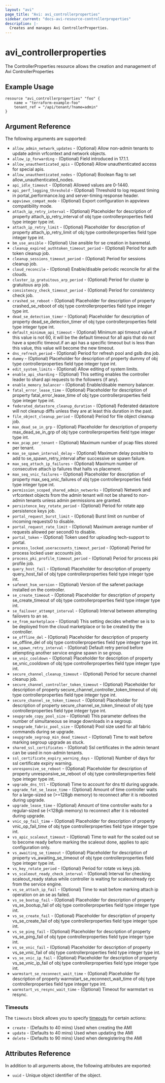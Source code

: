 ```yaml
---
layout: "avi"
page_title: "Avi: avi_controllerproperties"
sidebar_current: "docs-avi-resource-controllerproperties"
description: |-
  Creates and manages Avi ControllerProperties.
---
```


# avi_controllerproperties

The ControllerProperties resource allows the creation and management of Avi ControllerProperties

## Example Usage

```hcl
resource "avi_controllerproperties" "foo" {
    name = "terraform-example-foo"
    tenant_ref = "/api/tenant/?name=admin"
}
```

## Argument Reference

The following arguments are supported:

* `allow_admin_network_updates` - (Optional) Allow non-admin tenants to update admin vrfcontext and network objects.
* `allow_ip_forwarding` - (Optional) Field introduced in 17.1.1.
* `allow_unauthenticated_apis` - (Optional) Allow unauthenticated access for special apis.
* `allow_unauthenticated_nodes` - (Optional) Boolean flag to set allow_unauthenticated_nodes.
* `api_idle_timeout` - (Optional) Allowed values are 0-1440.
* `api_perf_logging_threshold` - (Optional) Threshold to log request timing in portal_performance.log and server-timing response header.
* `appviewx_compat_mode` - (Optional) Export configuration in appviewx compatibility mode.
* `attach_ip_retry_interval` - (Optional) Placeholder for description of property attach_ip_retry_interval of obj type controllerproperties field type integer  type int.
* `attach_ip_retry_limit` - (Optional) Placeholder for description of property attach_ip_retry_limit of obj type controllerproperties field type integer  type int.
* `bm_use_ansible` - (Optional) Use ansible for se creation in baremetal.
* `cleanup_expired_authtoken_timeout_period` - (Optional) Period for auth token cleanup job.
* `cleanup_sessions_timeout_period` - (Optional) Period for sessions cleanup job.
* `cloud_reconcile` - (Optional) Enable/disable periodic reconcile for all the clouds.
* `cluster_ip_gratuitous_arp_period` - (Optional) Period for cluster ip gratuitous arp job.
* `consistency_check_timeout_period` - (Optional) Period for consistency check job.
* `crashed_se_reboot` - (Optional) Placeholder for description of property crashed_se_reboot of obj type controllerproperties field type integer  type int.
* `dead_se_detection_timer` - (Optional) Placeholder for description of property dead_se_detection_timer of obj type controllerproperties field type integer  type int.
* `default_minimum_api_timeout` - (Optional) Minimum api timeout value.if this value is not 60, it will be the default timeout for all apis that do not have a specific timeout.if an api has a specific timeout but is less than this value, this value will become the new timeout.
* `dns_refresh_period` - (Optional) Period for refresh pool and gslb dns job.
* `dummy` - (Optional) Placeholder for description of property dummy of obj type controllerproperties field type integer  type int.
* `edit_system_limits` - (Optional) Allow editing of system limits.
* `enable_api_sharding` - (Optional) This setting enables the controller leader to shard api requests to the followers (if any).
* `enable_memory_balancer` - (Optional) Enable/disable memory balancer.
* `fatal_error_lease_time` - (Optional) Placeholder for description of property fatal_error_lease_time of obj type controllerproperties field type integer  type int.
* `federated_datastore_cleanup_duration` - (Optional) Federated datastore will not cleanup diffs unless they are at least this duration in the past.
* `file_object_cleanup_period` - (Optional) Period for file object cleanup job.
* `max_dead_se_in_grp` - (Optional) Placeholder for description of property max_dead_se_in_grp of obj type controllerproperties field type integer  type int.
* `max_pcap_per_tenant` - (Optional) Maximum number of pcap files stored per tenant.
* `max_se_spawn_interval_delay` - (Optional) Maximum delay possible to add to se_spawn_retry_interval after successive se spawn failure.
* `max_seq_attach_ip_failures` - (Optional) Maximum number of consecutive attach ip failures that halts vs placement.
* `max_seq_vnic_failures` - (Optional) Placeholder for description of property max_seq_vnic_failures of obj type controllerproperties field type integer  type int.
* `permission_scoped_shared_admin_networks` - (Optional) Network and vrfcontext objects from the admin tenant will not be shared to non-admin tenants unless admin permissions are granted.
* `persistence_key_rotate_period` - (Optional) Period for rotate app persistence keys job.
* `portal_request_burst_limit` - (Optional) Burst limit on number of incoming requests0 to disable.
* `portal_request_rate_limit` - (Optional) Maximum average number of requests allowed per second0 to disable.
* `portal_token` - (Optional) Token used for uploading tech-support to portal.
* `process_locked_useraccounts_timeout_period` - (Optional) Period for process locked user accounts job.
* `process_pki_profile_timeout_period` - (Optional) Period for process pki profile job.
* `query_host_fail` - (Optional) Placeholder for description of property query_host_fail of obj type controllerproperties field type integer  type int.
* `safenet_hsm_version` - (Optional) Version of the safenet package installed on the controller.
* `se_create_timeout` - (Optional) Placeholder for description of property se_create_timeout of obj type controllerproperties field type integer  type int.
* `se_failover_attempt_interval` - (Optional) Interval between attempting failovers to an se.
* `se_from_marketplace` - (Optional) This setting decides whether se is to be deployed from the cloud marketplace or to be created by the controller.
* `se_offline_del` - (Optional) Placeholder for description of property se_offline_del of obj type controllerproperties field type integer  type int.
* `se_spawn_retry_interval` - (Optional) Default retry period before attempting another service engine spawn in se group.
* `se_vnic_cooldown` - (Optional) Placeholder for description of property se_vnic_cooldown of obj type controllerproperties field type integer  type int.
* `secure_channel_cleanup_timeout` - (Optional) Period for secure channel cleanup job.
* `secure_channel_controller_token_timeout` - (Optional) Placeholder for description of property secure_channel_controller_token_timeout of obj type controllerproperties field type integer  type int.
* `secure_channel_se_token_timeout` - (Optional) Placeholder for description of property secure_channel_se_token_timeout of obj type controllerproperties field type integer  type int.
* `seupgrade_copy_pool_size` - (Optional) This parameter defines the number of simultaneous se image downloads in a segroup.
* `seupgrade_fabric_pool_size` - (Optional) Pool size used for all fabric commands during se upgrade.
* `seupgrade_segroup_min_dead_timeout` - (Optional) Time to wait before marking segroup upgrade as stuck.
* `shared_ssl_certificates` - (Optional) Ssl certificates in the admin tenant can be used in non-admin tenants.
* `ssl_certificate_expiry_warning_days` - (Optional) Number of days for ssl certificate expiry warning.
* `unresponsive_se_reboot` - (Optional) Placeholder for description of property unresponsive_se_reboot of obj type controllerproperties field type integer  type int.
* `upgrade_dns_ttl` - (Optional) Time to account for dns ttl during upgrade.
* `upgrade_fat_se_lease_time` - (Optional) Amount of time controller waits for a large-sized se (>=128gb memory) to reconnect after it is rebooted during upgrade.
* `upgrade_lease_time` - (Optional) Amount of time controller waits for a regular-sized se (<128gb memory) to reconnect after it is rebooted during upgrade.
* `vnic_op_fail_time` - (Optional) Placeholder for description of property vnic_op_fail_time of obj type controllerproperties field type integer  type int.
* `vs_apic_scaleout_timeout` - (Optional) Time to wait for the scaled out se to become ready before marking the scaleout done, applies to apic configuration only.
* `vs_awaiting_se_timeout` - (Optional) Placeholder for description of property vs_awaiting_se_timeout of obj type controllerproperties field type integer  type int.
* `vs_key_rotate_period` - (Optional) Period for rotate vs keys job.
* `vs_scaleout_ready_check_interval` - (Optional) Interval for checking scaleout_ready status while controller is waiting for scaleoutready rpc from the service engine.
* `vs_se_attach_ip_fail` - (Optional) Time to wait before marking attach ip operation on an se as failed.
* `vs_se_bootup_fail` - (Optional) Placeholder for description of property vs_se_bootup_fail of obj type controllerproperties field type integer  type int.
* `vs_se_create_fail` - (Optional) Placeholder for description of property vs_se_create_fail of obj type controllerproperties field type integer  type int.
* `vs_se_ping_fail` - (Optional) Placeholder for description of property vs_se_ping_fail of obj type controllerproperties field type integer  type int.
* `vs_se_vnic_fail` - (Optional) Placeholder for description of property vs_se_vnic_fail of obj type controllerproperties field type integer  type int.
* `vs_se_vnic_ip_fail` - (Optional) Placeholder for description of property vs_se_vnic_ip_fail of obj type controllerproperties field type integer  type int.
* `warmstart_se_reconnect_wait_time` - (Optional) Placeholder for description of property warmstart_se_reconnect_wait_time of obj type controllerproperties field type integer  type int.
* `warmstart_vs_resync_wait_time` - (Optional) Timeout for warmstart vs resync.


### Timeouts

The `timeouts` block allows you to specify [timeouts](https://www.terraform.io/docs/configuration/resources.html#timeouts) for certain actions:

* `create` - (Defaults to 40 mins) Used when creating the AMI
* `update` - (Defaults to 40 mins) Used when updating the AMI
* `delete` - (Defaults to 90 mins) Used when deregistering the AMI

## Attributes Reference

In addition to all arguments above, the following attributes are exported:

* `uuid` -  Unique object identifier of the object.

